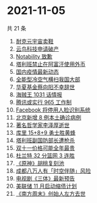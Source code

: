# 2021-11-05

共 21 条

<!-- BEGIN -->
<!-- 最后更新时间 Fri Nov 05 2021 06:06:42 GMT+0800 (China Standard Time) -->

1. [耐克元宇宙卖鞋](https://www.zhihu.com/search?q=元宇宙)
1. [云鸟科技申请破产](https://www.zhihu.com/search?q=云鸟科技)
1. [Notability 致歉](https://www.zhihu.com/search?q=Notability)
1. [塔利班禁止在阿富汗使用外币](https://www.zhihu.com/search?q=塔利班外币)
1. [国内疫情最新动态](https://www.zhihu.com/search?q=国内疫情)
1. [全能型冷空气横扫我国大部](https://www.zhihu.com/search?q=冷空气)
1. [华夏基金蔡向阳不幸辞世](https://www.zhihu.com/search?q=蔡向阳)
1. [海贼王 1031 话情报](https://www.zhihu.com/search?q=海贼王)
1. [腾讯或实行 965 工作制](https://www.zhihu.com/search?q=腾讯加班)
1. [Facebook 将停用人脸识别系统](https://www.zhihu.com/search?q=Facebook)
1. [北京新增 8 例本土确诊病例](https://www.zhihu.com/search?q=北京疫情)
1. [著名哲学家李泽厚逝世](https://www.zhihu.com/search?q=李泽厚)
1. [库里 15+8+9 勇士胜黄蜂](https://www.zhihu.com/search?q=勇士)
1. [塔利班副国防部长遭枪杀](https://www.zhihu.com/search?q=塔利班)
1. [双十一价格可能全年最贵](https://www.zhihu.com/search?q=双十一价格)
1. [杜兰特 32 分篮网 3 连胜](https://www.zhihu.com/search?q=杜兰特)
1. [《原神》胡桃复刻池](https://www.zhihu.com/search?q=原神)
1. [成都八万人有「时空伴随」风险](https://www.zhihu.com/search?q=时空伴随)
1. [电视剧《三体》最新预告](https://www.zhihu.com/search?q=三体电视剧)
1. [美联储 11 月启动缩债计划](https://www.zhihu.com/search?q=美联储)
1. [《南方周末》创始人左方去世](https://www.zhihu.com/search?q=左方)

<!-- END -->

